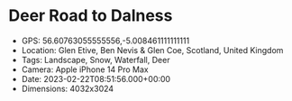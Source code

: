 # Deer Road to Dalness

- GPS: 56.60763055555556,-5.008461111111111
- Location: Glen Etive, Ben Nevis & Glen Coe, Scotland, United Kingdom
- Tags: Landscape, Snow, Waterfall, Deer
- Camera: Apple iPhone 14 Pro Max
- Date: 2023-02-22T08:51:56.000+00:00
- Dimensions: 4032x3024
